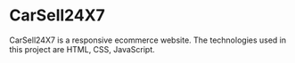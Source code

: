 # CarSell24X7
CarSell24X7 is a responsive ecommerce website. The technologies used in this project are HTML, CSS, JavaScript.
